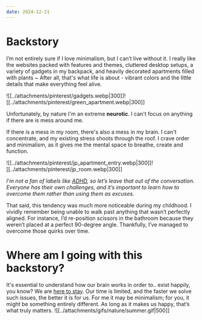 ```yaml
---
date: 2024-12-21
---
```


# Backstory
I’m not entirely sure if I love minimalism, but I can’t live without it. I really like the websites packed with features and themes, cluttered desktop setups, a variety of gadgets in my backpack, and heavily decorated apartments filled with plants ~
After all, that's what life is about - vibrant colors and the little details that make everything feel alive.

![[../attachments/pinterest/gadgets.webp|300]]![[../attachments/pinterest/green_apartment.webp|300]]

Unfortunately, by nature I'm an extreme **neurotic**. I can't focus on anything if there are is mess around me.

If there is a mess in my room, there's also a mess in my brain. I can't concentrate, and my existing stress shoots through the roof. I crave order and minimalism, as it gives me the mental space to breathe, create and function.

![[../attachments/pinterest/jp_apartment_entry.webp|300]]![[../attachments/pinterest/jp_room.webp|300]]

*I’m not a fan of labels like [ADHD](https://en.wikipedia.org/wiki/Attention_deficit_hyperactivity_disorder), so let’s leave that out of the conversation. Everyone has their own challenges, and it’s important to learn how to overcome them rather than using them as excuses.*

That said, this tendency was much more noticeable during my childhood. I vividly remember being unable to walk past anything that wasn’t perfectly aligned. For instance, I’d re-position scissors in the bathroom because they weren’t placed at a perfect 90-degree angle. Thankfully, I’ve managed to overcome those quirks over time.

# Where am I going with this backstory?
It's essential to understand how our brain works in order to.. exist happily, you know? We are [here to stay](https://youtu.be/3qFEZIG31ZQ?si=82O452SpYnZJcrVJ). Our time is limited, and the faster we solve such issues, the better it is for us. For me it may be minimalism; for you, it might be something entirely different. As long as it makes us happy, that’s what truly matters.
![[../attachments/gifs/nature/summer.gif|500]]
